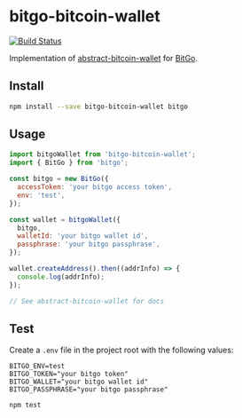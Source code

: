 # bitgo-bitcoin-wallet

[![Build Status](https://travis-ci.org/olalonde/bitgo-bitcoin-wallet.svg)](https://travis-ci.org/olalonde/bitgo-bitcoin-wallet)

Implementation of [abstract-bitcoin-wallet](https://github.com/olalonde/abstract-bitcoin-wallet) for [BitGo](https://www.bitgo.com/api/?javascript).

## Install

```bash
npm install --save bitgo-bitcoin-wallet bitgo
```

## Usage

```javascript
import bitgoWallet from 'bitgo-bitcoin-wallet';
import { BitGo } from 'bitgo';

const bitgo = new BitGo({
  accessToken: 'your bitgo access token',
  env: 'test',
});

const wallet = bitgoWallet({
  bitgo,
  walletId: 'your bitgo wallet id',
  passphrase: 'your bitgo passphrase',
});

wallet.createAddress().then((addrInfo) => {
  console.log(addrInfo);
});

// See abstract-bitcoin-wallet for docs
```


## Test

Create a `.env` file in the project root with the following values:

```env
BITGO_ENV=test
BITGO_TOKEN="your bitgo token"
BITGO_WALLET="your bitgo wallet id"
BITGO_PASSPHRASE="your bitgo passphrase"
```

```bash
npm test
```
